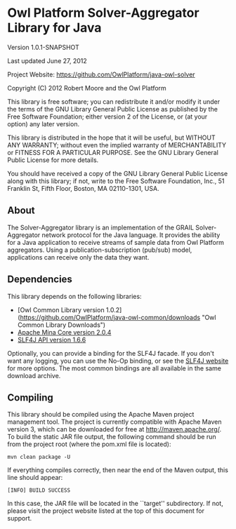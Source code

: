 Owl Platform Solver-Aggregator Library for Java
===============================================

Version 1.0.1-SNAPSHOT

Last updated June 27, 2012

Project Website: <https://github.com/OwlPlatform/java-owl-solver>

Copyright (C) 2012 Robert Moore and the Owl Platform

This library is free software; you can redistribute it and/or
modify it under the terms of the GNU Library General Public
License as published by the Free Software Foundation; either
version 2 of the License, or (at your option) any later version.

This library is distributed in the hope that it will be useful,
but WITHOUT ANY WARRANTY; without even the implied warranty of
MERCHANTABILITY or FITNESS FOR A PARTICULAR PURPOSE.  See the GNU
Library General Public License for more details.

You should have received a copy of the GNU Library General Public
License along with this library; if not, write to the
Free Software Foundation, Inc., 51 Franklin St, Fifth Floor,
Boston, MA  02110-1301, USA.

## About ##
The Solver-Aggregator library is an implementation of the GRAIL
Solver-Aggregator network protocol for the Java language.  It provides the
ability for a Java application to receive streams of sample data from 
Owl Platform aggregators.  Using a publication-subscription (pub/sub) model,
applications can receive only the data they want.

## Dependencies ##
This library depends on the following libraries:
* [Owl Common Library version 1.0.2] (https://github.com/OwlPlatform/java-owl-common/downloads 
  "Owl Common Library Downloads")
* [Apache Mina Core version 2.0.4](http://mina.apache.org/downloads.html
  "Apache Mina Downloads")
* [SLF4J API version 1.6.6](http://www.slf4j.org/download.html "SLF4J
  Downloads")

Optionally, you can provide a binding for the SLF4J facade.  If you don't want
any logging, you can use the No-Op binding, or see the [SLF4J
website](http://www.slf4j.org "Simple Logging Facade for Java") for more
options. The most common bindings are all available in the same download
archive.

## Compiling ##
This library should be compiled using the Apache Maven project management
tool.  The project is currently compatible with Apache Maven version 3,
which can be downloaded for free at <http://maven.apache.org/>.  To build
the static JAR file output, the following command should be run from the
project root (where the pom.xml file is located):

    mvn clean package -U

If everything compiles correctly, then near the end of the Maven output,
this line should appear:

    [INFO] BUILD SUCCESS

In this case, the JAR file will be located in the ``target'' subdirectory.
If not, please visit the project website listed at the top of this
document for support.

